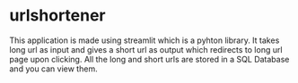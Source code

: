 # urlshortener
This application is made using streamlit which is a pyhton library. It takes long url as input and gives a short url as output which redirects to long url page upon clicking. All the long and short urls are stored in a SQL Database and you can view them.
